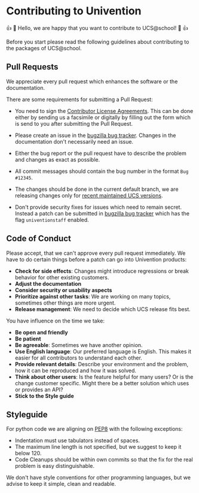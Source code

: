 # Contributing to Univention

:+1: :tada: Hello, we are happy that you want to contribute to UCS@school! :tada: :+1:

Before you start please read the following guidelines about contributing to the packages of UCS@school.

## Pull Requests

We appreciate every pull request which enhances the software or the documentation.

There are some requirements for submitting a Pull Request:

* You need to sign the [Contributor License Agreements](https://www.univention.com/about-us/open-source/contributor-agreement/). This can be done either by sending us a facsimile or digitally by filling out the form which is send to you after submitting the Pull Request.

* Please create an issue in the [bugzilla bug tracker](https://forge.univention.org/bugzilla/enter_bug.cgi). Changes in the documentation don't necessarily need an issue.

* Either the bug report or the pull request have to describe the problem and changes as exact as possible.

* All commit messages should contain the bug number in the format `Bug #12345`.

* The changes should be done in the current default branch, we are releasing changes only for [recent maintained UCS versions](https://wiki.univention.de/index.php?title=Maintenance_Cycle_for_UCS).

* Don't provide security fixes for issues which need to remain secret. Instead a patch can be submitted in [bugzilla bug tracker](https://forge.univention.org/bugzilla/enter_bug.cgi) which has the flag `univentionstaff` enabled.

## Code of Conduct

Please accept, that we can't approve every pull request immediately. We have to do certain things before a patch can go into Univention products:
* **Check for side effects**: Changes might introduce regressions or break behavior for other existing customers.
* **Adjust the documentation**
* **Consider security or usability aspects**
* **Prioritize against other tasks**: We are working on many topics, sometimes other things are more urgent.
* **Release management**: We need to decide which UCS release fits best.

You have influence on the time we take:

* **Be open and friendly**
* **Be patient**
* **Be agreeable**: Sometimes we have another opinion.
* **Use English language**: Our preferred language is English. This makes it easier for all contributors to understand each other.
* **Provide relevant details**: Describe your environment and the problem, how it can be reproduced and how it was solved.
* **Think about other users**: Is the feature helpful for many users? Or is the change customer specific. Might there be a better solution which uses or provides an API?
* **Stick to the Style guide**

## Styleguide

For python code we are aligning on [PEP8](https://www.python.org/dev/peps/pep-0008/) with the following exceptions:

* Indentation must use tabulators instead of spaces.
* The maximum line length is not specified, but we suggest to keep it below 120.
* Code Cleanups should be within own commits so that the fix for the real problem is easy distinguishable.

We don't have style conventions for other programming languages, but we advise to keep it simple, clean and readable.
